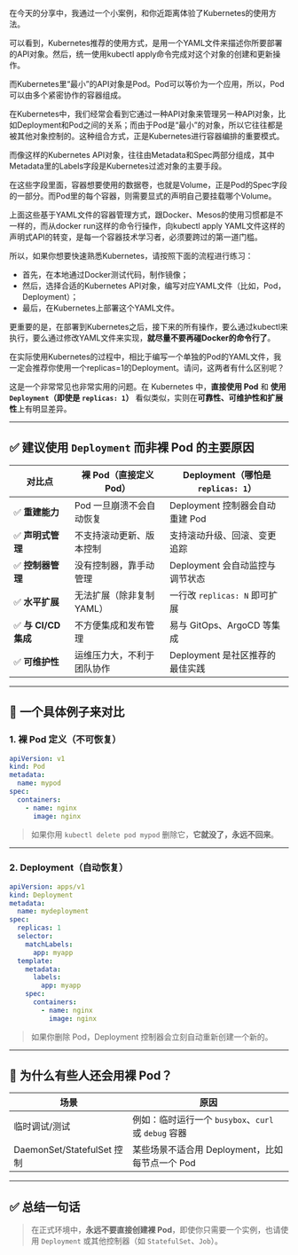 在今天的分享中，我通过一个小案例，和你近距离体验了Kubernetes的使用方法。

可以看到，Kubernetes推荐的使用方式，是用一个YAML文件来描述你所要部署的API对象。然后，统一使用kubectl apply命令完成对这个对象的创建和更新操作。

而Kubernetes里“最小”的API对象是Pod。Pod可以等价为一个应用，所以，Pod可以由多个紧密协作的容器组成。

在Kubernetes中，我们经常会看到它通过一种API对象来管理另一种API对象，比如Deployment和Pod之间的关系；而由于Pod是“最小”的对象，所以它往往都是被其他对象控制的。这种组合方式，正是Kubernetes进行容器编排的重要模式。

而像这样的Kubernetes API对象，往往由Metadata和Spec两部分组成，其中Metadata里的Labels字段是Kubernetes过滤对象的主要手段。

在这些字段里面，容器想要使用的数据卷，也就是Volume，正是Pod的Spec字段的一部分。而Pod里的每个容器，则需要显式的声明自己要挂载哪个Volume。

上面这些基于YAML文件的容器管理方式，跟Docker、Mesos的使用习惯都是不一样的，而从docker run这样的命令行操作，向kubectl apply YAML文件这样的声明式API的转变，是每一个容器技术学习者，必须要跨过的第一道门槛。

所以，如果你想要快速熟悉Kubernetes，请按照下面的流程进行练习：

- 首先，在本地通过Docker测试代码，制作镜像；
- 然后，选择合适的Kubernetes API对象，编写对应YAML文件（比如，Pod，Deployment）；
- 最后，在Kubernetes上部署这个YAML文件。

更重要的是，在部署到Kubernetes之后，接下来的所有操作，要么通过kubectl来执行，要么通过修改YAML文件来实现，**就尽量不要再碰Docker的命令行了**。

在实际使用Kubernetes的过程中，相比于编写一个单独的Pod的YAML文件，我一定会推荐你使用一个replicas=1的Deployment。请问，这两者有什么区别呢？

这是一个非常常见也非常实用的问题。在 Kubernetes 中，**直接使用 Pod** 和 **使用 `Deployment`（即使是 `replicas: 1`）** 看似类似，实则在**可靠性、可维护性和扩展性**上有明显差异。

---

## ✅ 建议使用 `Deployment` 而非裸 Pod 的主要原因

|对比点|裸 Pod（直接定义 Pod）|Deployment（哪怕是 `replicas: 1`）|
|---|---|---|
|✅ **重建能力**|Pod 一旦崩溃不会自动恢复|Deployment 控制器会自动重建 Pod|
|✅ **声明式管理**|不支持滚动更新、版本控制|支持滚动升级、回滚、变更追踪|
|✅ **控制器管理**|没有控制器，靠手动管理|Deployment 会自动监控与调节状态|
|✅ **水平扩展**|无法扩展（除非复制 YAML）|一行改 `replicas: N` 即可扩展|
|✅ **与 CI/CD 集成**|不方便集成和发布管理|易与 GitOps、ArgoCD 等集成|
|✅ **可维护性**|运维压力大，不利于团队协作|Deployment 是社区推荐的最佳实践|

---

## 🧪 一个具体例子来对比

### 1. 裸 Pod 定义（不可恢复）

```yaml
apiVersion: v1
kind: Pod
metadata:
  name: mypod
spec:
  containers:
    - name: nginx
      image: nginx
```

> 如果你用 `kubectl delete pod mypod` 删除它，**它就没了，永远不回来**。

---

### 2. Deployment（自动恢复）

```yaml
apiVersion: apps/v1
kind: Deployment
metadata:
  name: mydeployment
spec:
  replicas: 1
  selector:
    matchLabels:
      app: myapp
  template:
    metadata:
      labels:
        app: myapp
    spec:
      containers:
        - name: nginx
          image: nginx
```

> 如果你删除 Pod，Deployment 控制器会立刻自动重新创建一个新的。

---

## 🧠 为什么有些人还会用裸 Pod？

|场景|原因|
|---|---|
|临时调试/测试|例如：临时运行一个 `busybox`、`curl` 或 `debug` 容器|
|DaemonSet/StatefulSet 控制|某些场景不适合用 Deployment，比如每节点一个 Pod|

---

## ✅ 总结一句话

> 在正式环境中，**永远不要直接创建裸 Pod**，即使你只需要一个实例，也请使用 `Deployment` 或其他控制器（如 `StatefulSet`、`Job`）。

